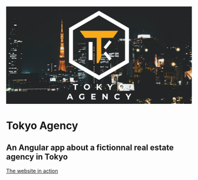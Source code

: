![Tokyo Agency](https://raw.githubusercontent.com/skiwa/tokyo-agency/master/src/assets/img/fb.jpg)

# Tokyo Agency
## An Angular app about a fictionnal real estate agency in Tokyo

[The website in action](https://www.jhaegman.com/tokyo-agency)
